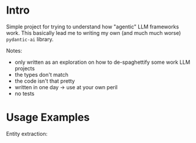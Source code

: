 # Intro

Simple project for trying to understand how "agentic" LLM frameworks work. This basically lead me to writing my own (and much much worse) `pydantic-ai` library. 

Notes:
- only written as an exploration on how to de-spaghettify some work LLM projects
- the types don't match
- the code isn't that pretty
- written in one day -> use at your own peril
- no tests

# Usage Examples

Entity extraction:
```python


```